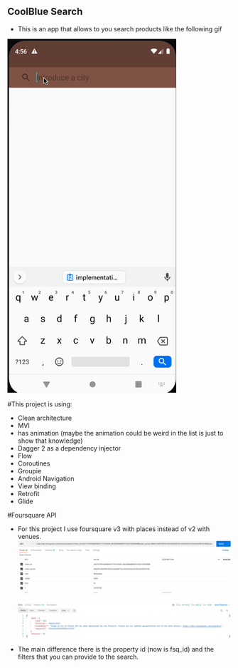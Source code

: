 ## CoolBlue Search

- This is an app that allows to you search products like the following gif

![](demo.gif)

#This project is using:
 
- Clean architecture  
- MVI
- has animation (maybe the animation could be weird in the list is just to show that knowledge)
- Dagger 2 as a dependency injector
- Flow
- Coroutines
- Groupie 
- Android Navigation
- View binding
- Retrofit 
- Glide

#Foursquare API 
- For this project I use foursquare v3 with places instead of v2 with venues.
![](postman-error.png)
- The main difference there is the property id (now is fsq_id) and the filters that you can provide to the search.

